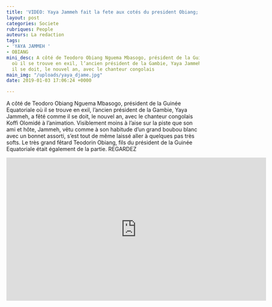 ```yaml
---
title: 'VIDEO: Yaya Jammeh fait la fete aux cotés du president Obiang; REGARDEZ'
layout: post
categories: Societe
rubriques: People
auteurs: La redaction
tags:
- 'YAYA JAMMEH '
- OBIANG
mini_desc: A côté de Teodoro Obiang Nguema Mbasogo, président de la Guinée Equatoriale
  où il se trouve en exil, l’ancien président de la Gambie, Yaya Jammeh, a fêté comme
  il se doit, le nouvel an, avec le chanteur congolais
main_img: "/uploads/yaya_djame.jpg"
date: 2019-01-03 17:06:24 +0000

---
```

A côté de Teodoro Obiang Nguema Mbasogo, président de la Guinée Equatoriale où il se trouve en exil, l’ancien président de la Gambie, Yaya Jammeh, a fêté comme il se doit, le nouvel an, avec le chanteur congolais Koffi Olomidé à l’animation. Visiblement moins à l’aise sur la piste que son ami et hôte, Jammeh, vêtu comme à son habitude d’un grand boubou blanc avec un bonnet assorti, s’est tout de même laissé aller à quelques pas très softs. Le très grand fêtard Teodorin Obiang, fils du président de la Guinée Equatoriale était également de la partie. REGARDEZ

<iframe width="678" height="373" src="https://www.youtube.com/embed/R0pN_0k_V80" frameborder="0" allow="accelerometer; autoplay; encrypted-media; gyroscope; picture-in-picture" allowfullscreen></iframe>